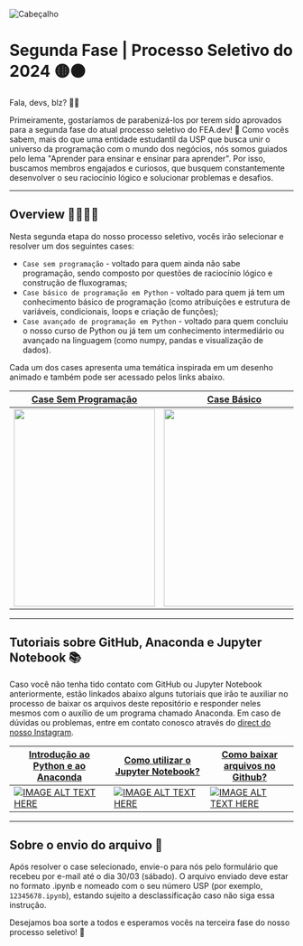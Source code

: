 ![Cabeçalho](https://github.com/fea-dev-usp/Segunda_Fase_PS_2024/assets/122839919/ac63dc35-8b0e-4068-af93-8e6adb68acac)

# Segunda Fase | Processo Seletivo do 2024 🟡⚫

Fala, devs, blz? 📢✨

Primeiramente, gostaríamos de parabenizá-los por terem sido aprovados para a segunda fase do atual processo seletivo do FEA.dev! 👏 Como vocês sabem, mais do que uma entidade estudantil da USP que busca unir o universo da programação com o mundo dos negócios, nós somos guiados pelo lema "Aprender para ensinar e ensinar para aprender". Por isso, buscamos membros engajados e curiosos, que busquem constantemente desenvolver o seu raciocínio lógico e solucionar problemas e desafios.

---

## Overview 👩‍💻👨‍💻
Nesta segunda etapa do nosso processo seletivo, vocês irão selecionar e resolver um dos seguintes cases:
* ```Case sem programação``` - voltado para quem ainda não sabe programação, sendo composto por questões de raciocínio lógico e construção de fluxogramas;
* ```Case básico de programação em Python``` - voltado para quem já tem um conhecimento básico de programação (como atribuições e estrutura de variáveis, condicionais, loops e criação de funções);
* ```Case avançado de programação em Python``` - voltado para quem concluiu o nosso curso de Python ou já tem um conhecimento intermediário ou avançado na linguagem (como numpy, pandas e visualização de dados).

Cada um dos cases apresenta uma temática inspirada em um desenho animado e também pode ser acessado pelos links abaixo.

<center>

  | [Case Sem Programação](https://github.com/fea-dev-usp/Segunda_Fase_PS_2024/blob/main/Case%20sem%20Programação.ipynb) | [Case Básico](https://github.com/fea-dev-usp/Segunda_Fase_PS_2024/blob/main/Case%20Básico.ipynb) | [Case Avançado](https://github.com/fea-dev-usp/Segunda_Fase_PS_2024/tree/main/Case%20Avançado) |
|-----------------------|-------------|---------------|
| <img src="https://github.com/LaQuokka/Analise_BuscaBloco/assets/122839919/b8f11136-064f-452d-99d3-25d7785bfc17" width="250" e height="350"> | <img src="https://github.com/LaQuokka/Analise_BuscaBloco/assets/122839919/c48d7eb0-dff4-4007-82a5-15d4c777df49" width="250" e height="350"> | <img src="https://github.com/LaQuokka/Analise_BuscaBloco/assets/122839919/e630c5b7-ae2a-4c7d-aedb-7d381ea4d737" width="250" e height="350"> |

</center>

---

## Tutoriais sobre GitHub, Anaconda e Jupyter Notebook 📚
Caso você não tenha tido contato com GitHub ou Jupyter Notebook anteriormente, estão linkados abaixo alguns tutoriais que irão te auxiliar no processo de baixar os arquivos deste repositório e responder neles mesmos com o auxílio de um programa chamado Anaconda. Em caso de dúvidas ou problemas, entre em contato conosco através do [direct do nosso Instagram](https://www.instagram.com/fea.dev/).

| [Introdução ao Python e ao Anaconda](https://www.youtube.com/watch?v=aZuTq9yqZ1o) | [Como utilizar o Jupyter Notebook?](https://www.youtube.com/watch?v=dPb4acFiaYs) | [Como baixar arquivos no Github?](https://www.youtube.com/watch?v=nMmaHt0tXh8) |
|-----------------------|-------------|---------------|
| [![IMAGE ALT TEXT HERE](https://img.youtube.com/vi/aZuTq9yqZ1o/0.jpg)](https://www.youtube.com/watch?v=aZuTq9yqZ1o) | [![IMAGE ALT TEXT HERE](https://img.youtube.com/vi/dPb4acFiaYs/0.jpg)](https://www.youtube.com/watch?v=dPb4acFiaYs) | [![IMAGE ALT TEXT HERE](https://img.youtube.com/vi/nMmaHt0tXh8/0.jpg)](https://www.youtube.com/watch?v=nMmaHt0tXh8) |

---

## Sobre o envio do arquivo 🚨
Após resolver o case selecionado, envie-o para nós pelo formulário que recebeu por e-mail até o dia 30/03 (sábado). O arquivo enviado deve estar no formato .ipynb e nomeado com o seu número USP (por exemplo, ```12345678.ipynb```), estando sujeito a desclassificação caso não siga essa instrução.

Desejamos boa sorte a todos e esperamos vocês na terceira fase do nosso processo seletivo! 🚀
